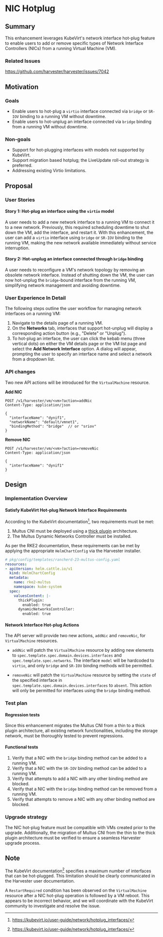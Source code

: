 # NIC Hotplug

## Summary

This enhancement leverages KubeVirt's network interface hot-plug feature to enable users to add or remove specific types of Network Interface Controllers (NICs) from a running Virtual Machine (VM).

### Related Issues

https://github.com/harvester/harvester/issues/7042

## Motivation

### Goals

- Enable users to hot-plug a `virtio` interface connected via `bridge` or `SR-IOV` binding to a running VM without downtime.
- Enable users to hot-unplug an interface connected via `bridge` binding from a running VM without downtime.

### Non-goals

- Support for hot-plugging interfaces with models not supported by KubeVirt.
- Support migration based hotplug; the LiveUpdate roll-out strategy is preferred.
- Addressing existing Virtio limitations.

## Proposal

### User Stories

#### Story 1: Hot-plug an interface using the `virtio` model

A user needs to add a new network interface to a running VM to connect it to a new network. Previously, this required scheduling downtime to shut down the VM, add the interface, and restart it. With this enhancement, the user can add a `virtio` interface using `bridge` or `SR-IOV` binding to the running VM, making the new network available immediately without service interruption.

#### Story 2: Hot-unplug an interface connected through `bridge` binding

A user needs to reconfigure a VM's network topology by removing an obsolete network interface. Instead of shutting down the VM, the user can now hot-unplug the `bridge`-bound interface from the running VM, simplifying network management and avoiding downtime.

### User Experience In Detail

The following steps outline the user workflow for managing network interfaces on a running VM:

1.  Navigate to the details page of a running VM.
2.  On the **Networks** tab, interfaces that support hot-unplug will display a corresponding action button (e.g., "Delete" or "Unplug").
3.  To hot-plug an interface, the user can click the kebab menu (three vertical dots) on either the VM details page or the VM list page and select the **Add Network Interface** option. A dialog will appear, prompting the user to specify an interface name and select a network from a dropdown list.

### API changes

Two new API actions will be introduced for the `VirtualMachine` resource.

**Add NIC**
```
POST /v1/harvester/vm/<vm>?action=addNic
Content-Type: application/json

{
  "interfaceName": "dynif1",
  "networkName": "default/vmnet1",
  "bindingMethod": "bridge"  // or "sriov"
}
```

**Remove NIC**
```
POST /v1/harvester/vm/<vm>?action=removeNic
Content-Type: application/json

{
  "interfaceName": "dynif1"
}
```

## Design


### Implementation Overview

#### Satisfy KubeVirt Hot-plug Network Interface Requirements

According to the KubeVirt documentation[^1], two requirements must be met:

1.  Multus CNI must be deployed using a [thick plugin](https://github.com/k8snetworkplumbingwg/multus-cni/blob/master/docs/thick-plugin.md) architecture.
2.  The Multus Dynamic Networks Controller must be installed.

As per the RKE2 documentation, these requirements can be met by applying the appropriate `HelmChartConfig` via the Harvester installer.

```yaml
# pkg/config/templates/rancherd-23-multus-config.yaml
resources:
- apiVersion: helm.cattle.io/v1
  kind: HelmChartConfig
  metadata:
    name: rke2-multus
    namespace: kube-system
  spec:
    valuesContent: |-
      thickPlugin:
        enabled: true
      dynamicNetworksController:
        enabled: true
```

#### Network Interface Hot-plug Actions

The API server will provide two new actions, `addNic` and `removeNic`, for `VirtualMachine` resources.

-   `addNic` will patch the `VirtualMachine` resource by adding new elements to `spec.template.spec.domain.devices.interfaces` and `spec.template.spec.networks`. The interface `model` will be hardcoded to `virtio`, and only `bridge` and `SR-IOV` binding methods will be permitted.

-   `removeNic` will patch the `VirtualMachine` resource by setting the `state` of the specified interface in `spec.template.spec.domain.devices.interfaces` to `absent`. This action will only be permitted for interfaces using the `bridge` binding method.

### Test plan

#### Regression tests

Since this enhancement migrates the Multus CNI from a thin to a thick plugin architecture, all existing network functionalities, including the storage network, must be thoroughly tested to prevent regressions.

#### Functional tests

1.  Verify that a NIC with the `bridge` binding method can be added to a running VM.
2.  Verify that a NIC with the `SR-IOV` binding method can be added to a running VM.
3.  Verify that attempts to add a NIC with any other binding method are blocked.
4.  Verify that a NIC with the `bridge` binding method can be removed from a running VM.
5.  Verify that attempts to remove a NIC with any other binding method are blocked.

### Upgrade strategy

The NIC hot-plug feature must be compatible with VMs created prior to the upgrade. Additionally, the migration of Multus CNI from the thin to the thick plugin architecture must be verified to ensure a seamless Harvester upgrade process.

## Note

The KubeVirt documentation[^1] specifies a maximum number of interfaces that can be hot-plugged. This limitation should be clearly communicated in the Harvester user documentation.

A `RestartRequired` condition has been observed on the `VirtualMachine` resource after a NIC hot-plug operation is followed by a VM reboot. This appears to be incorrect behavior, and we will coordinate with the KubeVirt community to investigate and resolve the issue.


[^1]: https://kubevirt.io/user-guide/network/hotplug_interfaces/
